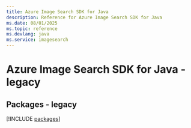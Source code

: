 ```yaml
---
title: Azure Image Search SDK for Java
description: Reference for Azure Image Search SDK for Java
ms.date: 08/01/2025
ms.topic: reference
ms.devlang: java
ms.service: imagesearch
---
```

# Azure Image Search SDK for Java - legacy
## Packages - legacy
[!INCLUDE [packages](image-search-index.md)]